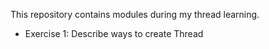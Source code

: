 This repository contains modules during my thread learning.
* Exercise 1: Describe ways to create Thread